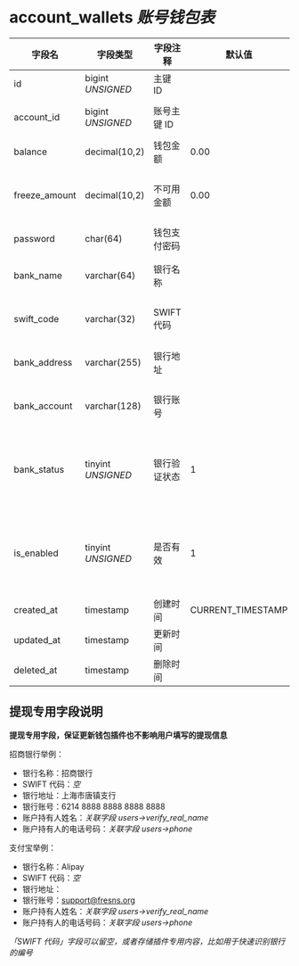 # account_wallets *账号钱包表*

| 字段名 | 字段类型 | 字段注释 | 默认值 | 可空 | 备注 |
| --- | --- | --- | --- | --- | --- |
| id | bigint *UNSIGNED* | 主键 ID |  | NO | 自动递赠 |
| account_id | bigint *UNSIGNED* | 账号主键 ID |  | NO | 关联字段 [accounts->id](accounts.md) |
| balance | decimal(10,2) | 钱包金额 | 0.00 | NO | 单位：元 |
| freeze_amount | decimal(10,2) | 不可用金额 | 0.00 | NO | 例如正在提现或者冻结<br>单位：元 |
| password | char(64) | 钱包支付密码 |  | YES |  |
| bank_name | varchar(64) | 银行名称 |  | YES | 提现专用信息存储字段 |
| swift_code | varchar(32) | SWIFT 代码 |  | YES | 提现专用信息存储字段 |
| bank_address | varchar(255) | 银行地址 |  | YES | 提现专用信息存储字段 |
| bank_account | varchar(128) | 银行账号 |  | YES | 提现专用信息存储字段 |
| bank_status | tinyint *UNSIGNED* | 银行验证状态 | 1 | NO | 提现专用信息存储字段<br>1.未验证 / 2.已验证 |
| is_enabled | tinyint *UNSIGNED* | 是否有效 | 1 | NO | 0.禁用 / 1.正常<br>禁用时不可进行任何交易，包括提现 |
| created_at | timestamp | 创建时间 | CURRENT_TIMESTAMP | NO |  |
| updated_at | timestamp | 更新时间 |  | YES |  |
| deleted_at | timestamp | 删除时间 |  | YES |  |

## 提现专用字段说明

**提现专用字段，保证更新钱包插件也不影响用户填写的提现信息**

招商银行举例：
- 银行名称：招商银行
- SWIFT 代码：*空*
- 银行地址：上海市唐镇支行
- 银行账号：6214 8888 8888 8888 8888
- 账户持有人姓名：*关联字段 users->verify_real_name*
- 账户持有人的电话号码：*关联字段 users->phone*

支付宝举例：
- 银行名称：Alipay
- SWIFT 代码：*空*
- 银行地址：
- 银行账号：support@fresns.org
- 账户持有人姓名：*关联字段 users->verify_real_name*
- 账户持有人的电话号码：*关联字段 users->phone*

*「SWIFT 代码」字段可以留空，或者存储插件专用内容，比如用于快速识别银行的编号*